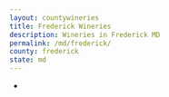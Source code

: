 ```yaml
---
layout: countywineries
title: Frederick Wineries
description: Wineries in Frederick MD
permalink: /md/frederick/
county: frederick
state: md
---
```

-

